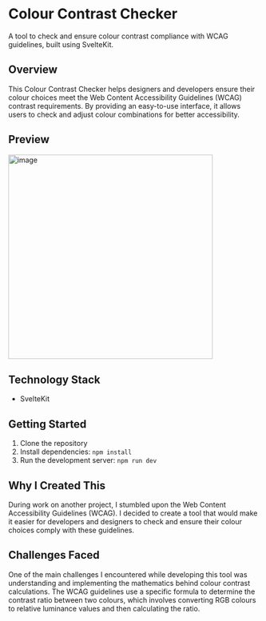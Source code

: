 # Colour Contrast Checker

A tool to check and ensure colour contrast compliance with WCAG guidelines, built using SvelteKit.

## Overview

This Colour Contrast Checker helps designers and developers ensure their colour choices meet the Web Content Accessibility Guidelines (WCAG) contrast requirements. By providing an easy-to-use interface, it allows users to check and adjust colour combinations for better accessibility.

## Preview

<img width="409" alt="image" src="https://github.com/user-attachments/assets/9a91d97c-5b58-4d48-b0da-33a8751d4c70">

## Technology Stack

- SvelteKit

## Getting Started

1. Clone the repository
2. Install dependencies: `npm install`
3. Run the development server: `npm run dev`

## Why I Created This
During work on another project, I stumbled upon the Web Content Accessibility Guidelines (WCAG). I decided to create a tool that would make it easier for developers and designers to check and ensure their colour choices comply with these guidelines.

## Challenges Faced
One of the main challenges I encountered while developing this tool was understanding and implementing the mathematics behind colour contrast calculations. The WCAG guidelines use a specific formula to determine the contrast ratio between two colours, which involves converting RGB colours to relative luminance values and then calculating the ratio.
